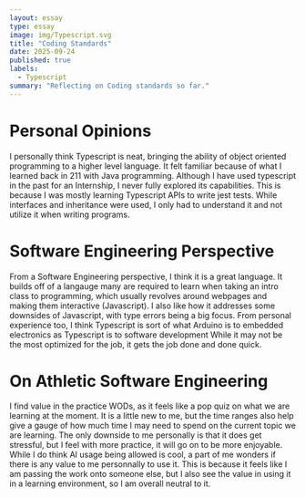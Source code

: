 ```yaml
---
layout: essay
type: essay
image: img/Typescript.svg
title: "Coding Standards" 
date: 2025-09-24
published: true
labels:
  - Typescript
summary: "Reflecting on Coding standards so far."
---
```


# Personal Opinions
I personally think Typescript is neat, bringing the ability of object oriented programming to a higher level language. It felt familiar because of what I learned back in 211 with Java programming. Although I have used typescript in the past for an Internship, I never fully explored its capabilities. This is because I was mostly learning Typescript APIs to write jest tests. While interfaces and inheritance were used, I only had to understand it and not utilize it when writing programs. 

# Software Engineering Perspective
From a Software Engineering perspective, I think it is a great language. It builds off of a langauge many are required to learn when taking an intro class to programming, which usually revolves around webpages and making them interactive (Javascript). I also like how it addresses some downsides of Javascript, with type errors being a big focus. From personal experience too, I think Typescript is sort of what Arduino is to embedded electronics as Typescript is to software development While it may not be the most optimized for the job, it gets the job done and done quick. 

# On Athletic Software Engineering
I find value in the practice WODs, as it feels like a pop quiz on what we are learning at the moment. It is a little new to me, but the time ranges also help give a gauge of how much time I may need to spend on the current topic we are learning. The only downside to me personally is that it does get stressful, but I feel with more practice, it will go on to be more enjoyable. While I do think AI usage being allowed is cool, a part of me wonders if there is any value to me personnally to use it. This is because it feels like I am passing the work onto someone else, but I also see the value in using it in a learning environment, so I am overall neutral to it.